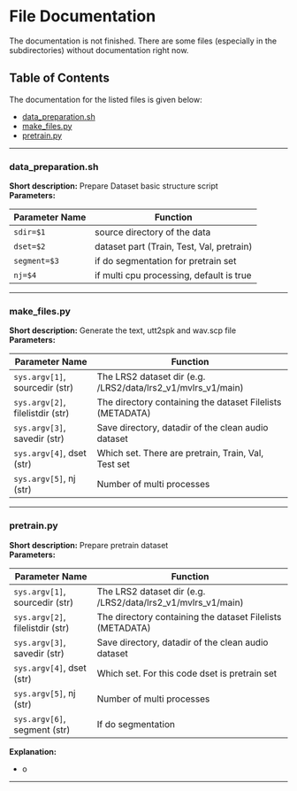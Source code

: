 # File Documentation
The documentation is not finished. There are some files (especially in the subdirectories) without documentation right now.
## Table of Contents 
The documentation for the listed files is given below:
- [data_preparation.sh](#data_preparation)
- [make_files.py](#make_files)
- [pretrain.py](#pretrain)

---

### data_preparation.sh
**Short description:** Prepare Dataset basic structure script<br>
**Parameters:**

| Parameter Name | Function |
|----------------|----------|
| <code>sdir=$1</code> | source directory of the data |
| <code>dset=$2</code> | dataset part (Train, Test, Val, pretrain) |
| <code>segment=$3</code> | if do segmentation for pretrain set |
| <code>nj=$4 </code> | if multi cpu processing, default is true |

---

### make_files.py
**Short description:** Generate the text, utt2spk and wav.scp file<br>
**Parameters:**

| Parameter Name | Function |
|----------------|----------|
| <code>sys.argv[1]</code>, sourcedir (str) | The LRS2 dataset dir (e.g. /LRS2/data/lrs2_v1/mvlrs_v1/main) |  
| <code>sys.argv[2]</code>, filelistdir (str) | The directory containing the dataset Filelists (METADATA) |
| <code>sys.argv[3]</code>, savedir (str) | Save directory, datadir of the clean audio dataset  |
| <code>sys.argv[4]</code>, dset (str) | Which set. There are pretrain, Train, Val, Test set |
| <code>sys.argv[5]</code>, nj (str) | Number of multi processes |


---

### pretrain.py
**Short description:** Prepare pretrain dataset<br>
**Parameters:**

| Parameter Name | Function |
|----------------|----------|
| <code>sys.argv[1]</code>, sourcedir (str) | The LRS2 dataset dir (e.g. /LRS2/data/lrs2_v1/mvlrs_v1/main) |  
| <code>sys.argv[2]</code>, filelistdir (str) | The directory containing the dataset Filelists (METADATA) |
| <code>sys.argv[3]</code>, savedir (str) | Save directory, datadir of the clean audio dataset |
| <code>sys.argv[4]</code>, dset (str) | Which set. For this code dset is pretrain set | 
| <code>sys.argv[5]</code>, nj (str) | Number of multi processes | 
| <code>sys.argv[6]</code>, segment (str) |  If do segmentation | 

**Explanation:**
- o

---
